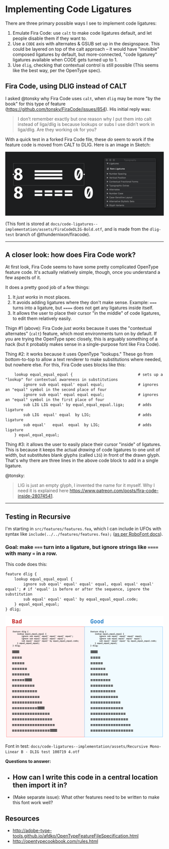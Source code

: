 # Implementing Code Ligatures

There are three primary possible ways I see to implement code ligatures:

1. Emulate Fira Code: use `calt` to make code ligatures default, and let people disable them if they want to.
2. Use a `CODE` axis with alternates & GSUB set up in the designspace. This could be layered on top of the calt approach – it would have "invisible" composed ligatures by default, but more-connected, "code ligaturey" ligatures available when CODE gets turned up to 1.
3. Use `dlig`, checking that contextual control is still possible (This seems like the best way, per the OpenType spec).

## Fira Code, using DLIG instead of CALT

I asked @tonsky why Fira Code uses `calt`, when `dlig` may be more "by the book" for this type of feature (https://github.com/tonsky/FiraCode/issues/854). His initial reply was:

> I don’t remember exactly but one reason why I put them into calt instead of liga/dlig is because lookups or subs I use didn’t work in liga/dlig. Are they working ok for you?

With a quick test in a forked Fira Code file, these *do* seem to work if the feature code is moved from CALT to DLIG. Here is an image in Sketch:

![](assets/2019-10-06-22-26-34.png)

(This font is stored at `docs/code-ligatures--implementation/assets/FiraCodeDLIG-Bold.otf`, and is made from the `dlig-test` branch of @thundernixon/firacode).


-----------------------------------------------------

## A closer look: how does Fira Code work?

At first look, Fira Code seems to have some pretty complicated OpenType feature code. It's actually relatively simple, though, once you understand a few aspects of it.

It does a pretty good job of a few things:
1. It *just works* in most places.
2. It avoids adding ligatures where they don't make sense. Example: `===` turns into a ligature, but `====` does not get any ligatures inside itself.
3. It allows the user to place their cursor "in the middle" of code ligatures, to edit them relatively easily.

Thign #1 (above): Fira Code *just works* because it uses the "contextual alternates" (`calt`) feature, which most environments turn on by default. If you are trying the OpenType spec closely, this is arguably something of a hack (but it probably makes sense in a single-purpose font like Fira Code).

Thing #2: it works because it uses OpenType "lookups." These go from bottom-to-top to allow a text renderer to make substitutions where needed, but nowhere else. For this, Fira Code uses blocks like this:

```
    lookup equal_equal_equal {                             # sets up a "lookup" for contextual awareness in substitutions
        ignore sub equal equal' equal equal;               # ignores an "equal" symbol in the second place of four
        ignore sub equal' equal equal equal;               # ignores an "equal" symbol in the first place of four
        sub LIG LIG equal' by equal_equal_equal.liga;      # adds ligature
        sub LIG  equal' equal  by LIG;                     # adds ligature
        sub equal'   equal  equal  by LIG;                 # adds ligature
    } equal_equal_equal;
```

Thing #3: it allows the user to easily place their cursor "inside" of ligatures. This is because it keeps the actual *drawing* of code ligatures to one unit of width, but substitutes blank glyphs (called `LIG`) in front of the drawn glyph. That's why there are three lines in the above code block to add in a single ligature.

@tonsky: 
> LIG is just an empty glyph, I invented the name for it myself. Why I need it is explained here https://www.patreon.com/posts/fira-code-inside-28074541.

----------------------------------


## Testing in Recursive

I'm starting in `src/features/features.fea`, which I can include in UFOs with syntax like `include(../../features/features.fea);` ([as per RoboFont docs](https://robofont.com/documentation/workspace/features-editor/#linking-to-external-feature-files)).

### Goal: make `===` turn into a ligature, but ignore strings like `====` with many `=` in a row.

This code does this:

```
feature dlig {
    lookup equal_equal_equal {
        ignore sub equal' equal' equal' equal, equal equal' equal' equal'; # if 'equal' is before or after the sequence, ignore the substitution
        sub equal' equal' equal' by equal_equal_equal.code;
    } equal_equal_equal;
} dlig;
```

![](assets/2019-10-07-19-30-01.png)

Font in test: `docs/code-ligatures--implementation/assets/Recursive Mono-Linear B - DLIG test 100719 4.otf`

**Questions to answer:**

- How can I write this code in a central location then import it in?
  - 


- (Make separate issue): What other features need to be written to make this font work well?


## Resources

- http://adobe-type-tools.github.io/afdko/OpenTypeFeatureFileSpecification.html
- http://opentypecookbook.com/rules.html